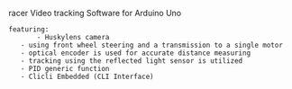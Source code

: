 racer
 Video tracking Software for Arduino Uno

    featuring:
		   - Huskylens camera
       - using front wheel steering and a transmission to a single motor
       - optical encoder is used for accurate distance measuring
       - tracking using the reflected light sensor is utilized 
       - PID generic function
       - Clicli Embedded (CLI Interface)
